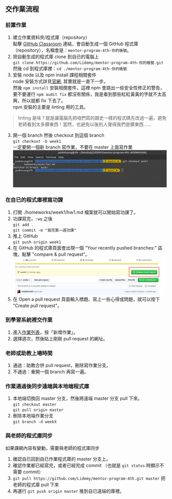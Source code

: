 ## 交作業流程
### 前置作業
1. 建立作業資料夾/程式庫（repository）  
點擊 [GitHub Classroom](https://classroom.github.com/a/SbDvk2VA) 連結，會自動生成一個 GitHub 程式庫（repository），名稱會是：`mentor-program-4th-你的帳號`。
2. 把自動生成的程式庫 clone 到自已的電腦上  
`git clone https://github.com/Lidemy/mentor-program-4th-你的帳號.git`
然後 cd 到程式庫裡：`cd ./mentor-program-4th-你的帳號`
3. 安裝 node 以及 npm install 課程相關套件  
node 安裝方式詳見[官網](https://nodejs.org/en/download/), 其實就是一直下一步。  
然後 `npm install` 安裝相關套件，這裡 npm 會跳出一些安全性修正的警告，要不要運行 `npm audit fix` 都沒有關係，我是看到那些紅紅黃黃的字就不太高興，所以就都 fix 下去了。  
npm 安裝的主要是 linting 用的工具。
>linting 是啥？就是讓電腦先把咱們寫的跟史一樣的程式碼先改過一遍，避免老師看到太多髒東西！當然，也避免以後別人覺得我們是髒東西……

3. 開一個 branch 然後 checkout 到這個 branch  
`git checkout -b week1`  
一定要開一個新 branch 寫作業，不要在 master 上面寫作業
![branch switch](../img/week1/20200607_01.png)

### 在自已的程式庫裡寫功課
1. 打開 ./homeworks/week1/hw1.md 檔案就可以開始寫功課了。
2. 功課寫完，`:wq` 之後  
`git add .`  
`git commit -m "寫完第一週功課"`
3. 推上 GitHub  
`git push origin week1`
4. 在 GitHub 的程式庫頁面會出現一個 "Your recently pushed branches:" 區塊，點擊 "compare & pull request"。
![PR](../img/week1/20200607_02.png)
5. 在 Open a pull request 頁面輸入標題、寫上一些心得或問題，就可以按下 "Create pull request"。

### 到學習系統裡交作業
1. 進入[作業列表](https://learning.lidemy.com/homeworks)，按「新增作業」。
2. 選擇週次，然後貼上剛剛 pull request 的網址。

### 老師或助教上場時間
1. 通過：助教合併 pull request，刪除寫作業分支。
2. 不通過：重開一個 branch 再寫一遍。

### 作業通過後同步遠端與本地端程式庫
1. 本地端切換回 master 分支，然後將遠端 master 分支 pull 下來。  
`git checkout master`  
`git pull origin master`
2. 刪除本地端作業分支  
`git branch -d weekX`

### 與老師的程式庫同步
如果課綱內容有變動，需要與老師的程式庫同步
1. 確認自已回到自已作業程式庫的 master 分支上。
2. 確認作業都已經寫完，或者已經完成 commit （也就是 `git status` 時顯示不需要 commit）
3. `git pull https://github.com/Lidemy/mentor-program-4th.git master` 把老師的程式庫 pull 下來
4. 再運行 `git push origin master` 推到自已遠端的庫裡。
